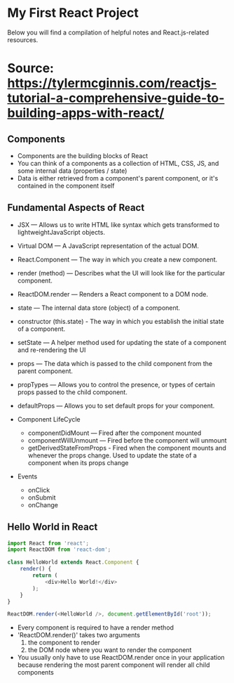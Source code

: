 # My First React Project

Below you will find a compilation of helpful notes and React.js-related resources.

# Source: https://tylermcginnis.com/reactjs-tutorial-a-comprehensive-guide-to-building-apps-with-react/

## Components

- Components are the building blocks of React
- You can think of a components as a collection of HTML, CSS, JS, and some internal data (properties / state)
- Data is either retrieved from a component's parent component, or it's contained in the component itself

## Fundamental Aspects of React

- JSX — Allows us to write HTML like syntax which gets transformed to lightweightJavaScript objects.

- Virtual DOM — A JavaScript representation of the actual DOM.

- React.Component — The way in which you create a new component.

- render (method) — Describes what the UI will look like for the particular component.

- ReactDOM.render — Renders a React component to a DOM node.

- state — The internal data store (object) of a component.

- constructor (this.state) - The way in which you establish the initial state of a component.

- setState — A helper method used for updating the state of a
component and re-rendering the UI

- props — The data which is passed to the child component
from the parent component.

- propTypes — Allows you to control the presence, or types of
certain props passed to the child component.

- defaultProps — Allows you to set default props for your component.

- Component LifeCycle
  - componentDidMount — Fired after the component mounted
  - componentWillUnmount — Fired before the component will unmount
  - getDerivedStateFromProps - Fired when the component mounts and whenever the props change. Used to update the state of a component when its props change

- Events
  - onClick
  - onSubmit
  - onChange

## Hello World in React

```javascript
import React from 'react';
import ReactDOM from 'react-dom';

class HelloWorld extends React.Component {
    render() {
        return (
            <div>Hello World!</div>
        );
    }
}

ReactDOM.render(<HelloWorld />, document.getElementById('root'));
```

- Every component is required to have a render method
- 'ReactDOM.render()' takes two arguments
    1. the component to render
    2. the DOM node where you want to render the component
- You usually only have to use ReactDOM.render once in your application because rendering the most parent component will render all child components
